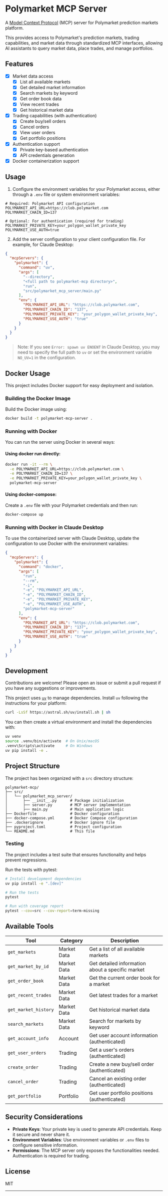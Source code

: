 # Polymarket MCP Server

A [Model Context Protocol][mcp] (MCP) server for Polymarket prediction markets platform.

This provides access to Polymarket's prediction markets, trading capabilities, and market data through standardized MCP interfaces, allowing AI assistants to query market data, place trades, and manage portfolios.

[mcp]: https://modelcontextprotocol.io

## Features

- [x] Market data access
  - [x] List all available markets
  - [x] Get detailed market information
  - [x] Search markets by keyword
  - [x] Get order book data
  - [x] View recent trades
  - [x] Get historical market data

- [x] Trading capabilities (with authentication)
  - [x] Create buy/sell orders
  - [x] Cancel orders
  - [x] View user orders
  - [x] Get portfolio positions

- [x] Authentication support
  - [x] Private key-based authentication
  - [x] API credentials generation

- [x] Docker containerization support

## Usage

1. Configure the environment variables for your Polymarket access, either through a `.env` file or system environment variables:

```env
# Required: Polymarket API configuration
POLYMARKET_API_URL=https://clob.polymarket.com
POLYMARKET_CHAIN_ID=137

# Optional: For authentication (required for trading)
POLYMARKET_PRIVATE_KEY=your_polygon_wallet_private_key
POLYMARKET_USE_AUTH=true
```

2. Add the server configuration to your client configuration file. For example, for Claude Desktop:

```json
{
  "mcpServers": {
    "polymarket": {
      "command": "uv",
      "args": [
        "--directory",
        "<full path to polymarket-mcp directory>",
        "run",
        "src/polymarket_mcp_server/main.py"
      ],
      "env": {
        "POLYMARKET_API_URL": "https://clob.polymarket.com",
        "POLYMARKET_CHAIN_ID": "137",
        "POLYMARKET_PRIVATE_KEY": "your_polygon_wallet_private_key",
        "POLYMARKET_USE_AUTH": "true"
      }
    }
  }
}
```

> Note: If you see `Error: spawn uv ENOENT` in Claude Desktop, you may need to specify the full path to `uv` or set the environment variable `NO_UV=1` in the configuration.

## Docker Usage

This project includes Docker support for easy deployment and isolation.

### Building the Docker Image

Build the Docker image using:

```bash
docker build -t polymarket-mcp-server .
```

### Running with Docker

You can run the server using Docker in several ways:

#### Using docker run directly:

```bash
docker run -it --rm \
  -e POLYMARKET_API_URL=https://clob.polymarket.com \
  -e POLYMARKET_CHAIN_ID=137 \
  -e POLYMARKET_PRIVATE_KEY=your_polygon_wallet_private_key \
  polymarket-mcp-server
```

#### Using docker-compose:

Create a `.env` file with your Polymarket credentials and then run:

```bash
docker-compose up
```

### Running with Docker in Claude Desktop

To use the containerized server with Claude Desktop, update the configuration to use Docker with the environment variables:

```json
{
  "mcpServers": {
    "polymarket": {
      "command": "docker",
      "args": [
        "run",
        "--rm",
        "-i",
        "-e", "POLYMARKET_API_URL",
        "-e", "POLYMARKET_CHAIN_ID",
        "-e", "POLYMARKET_PRIVATE_KEY",
        "-e", "POLYMARKET_USE_AUTH",
        "polymarket-mcp-server"
      ],
      "env": {
        "POLYMARKET_API_URL": "https://clob.polymarket.com",
        "POLYMARKET_CHAIN_ID": "137",
        "POLYMARKET_PRIVATE_KEY": "your_polygon_wallet_private_key",
        "POLYMARKET_USE_AUTH": "true"
      }
    }
  }
}
```

## Development

Contributions are welcome! Please open an issue or submit a pull request if you have any suggestions or improvements.

This project uses [`uv`](https://github.com/astral-sh/uv) to manage dependencies. Install `uv` following the instructions for your platform:

```bash
curl -LsSf https://astral.sh/uv/install.sh | sh
```

You can then create a virtual environment and install the dependencies with:

```bash
uv venv
source .venv/bin/activate  # On Unix/macOS
.venv\Scripts\activate     # On Windows
uv pip install -e .
```

## Project Structure

The project has been organized with a `src` directory structure:

```
polymarket-mcp/
├── src/
│   └── polymarket_mcp_server/
│       ├── __init__.py      # Package initialization
│       ├── server.py        # MCP server implementation
│       ├── main.py          # Main application logic
├── Dockerfile               # Docker configuration
├── docker-compose.yml       # Docker Compose configuration
├── .dockerignore            # Docker ignore file
├── pyproject.toml           # Project configuration
└── README.md                # This file
```

### Testing

The project includes a test suite that ensures functionality and helps prevent regressions.

Run the tests with pytest:

```bash
# Install development dependencies
uv pip install -e ".[dev]"

# Run the tests
pytest

# Run with coverage report
pytest --cov=src --cov-report=term-missing
```

## Available Tools

| Tool | Category | Description |
| --- | --- | --- |
| `get_markets` | Market Data | Get a list of all available markets |
| `get_market_by_id` | Market Data | Get detailed information about a specific market |
| `get_order_book` | Market Data | Get the current order book for a market |
| `get_recent_trades` | Market Data | Get latest trades for a market |
| `get_market_history` | Market Data | Get historical market data |
| `search_markets` | Market Data | Search for markets by keyword |
| `get_account_info` | Account | Get user account information (authenticated) |
| `get_user_orders` | Trading | Get a user's orders (authenticated) |
| `create_order` | Trading | Create a new buy/sell order (authenticated) |
| `cancel_order` | Trading | Cancel an existing order (authenticated) |
| `get_portfolio` | Portfolio | Get user portfolio positions (authenticated) |

## Security Considerations

- **Private Keys**: Your private key is used to generate API credentials. Keep it secure and never share it.
- **Environment Variables**: Use environment variables or `.env` files to configure sensitive information.
- **Permissions**: The MCP server only exposes the functionalities needed. Authentication is required for trading.

## License

MIT

---

[mcp]: https://modelcontextprotocol.io
